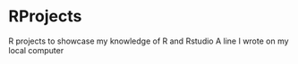 # RProjects
 R projects to showcase my knowledge of R and Rstudio
A line I wrote on my local computer  
